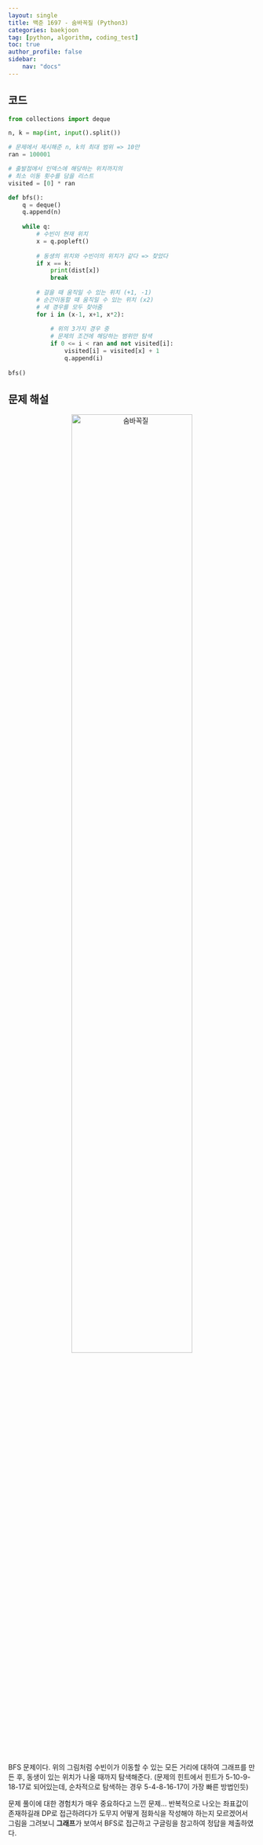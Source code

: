 ```yaml
---
layout: single
title: 백준 1697 - 숨바꼭질 (Python3)
categories: baekjoon
tag: [python, algorithm, coding_test]
toc: true 
author_profile: false
sidebar:
    nav: "docs"
---
```


## 코드

```python
from collections import deque

n, k = map(int, input().split())

# 문제에서 제시해준 n, k의 최대 범위 => 10만
ran = 100001

# 출발점에서 인덱스에 해당하는 위치까지의
# 최소 이동 횟수를 담을 리스트
visited = [0] * ran

def bfs():
    q = deque()
    q.append(n)
    
    while q:
        # 수빈이 현재 위치
        x = q.popleft()
        
        # 동생의 위치와 수빈이의 위치가 같다 => 찾았다
        if x == k:
            print(dist[x])
            break
            
        # 걸을 때 움직일 수 있는 위치 (+1, -1)
        # 순간이동할 때 움직일 수 있는 위치 (x2)
        # 세 경우를 모두 찾아줌
        for i in (x-1, x+1, x*2):
            
            # 위의 3가지 경우 중
            # 문제의 조건에 해당하는 범위만 탐색
            if 0 <= i < ran and not visited[i]:
                visited[i] = visited[x] + 1
                q.append(i)
             
bfs()
```



## 문제 해설

<p align="center"><img src="https://user-images.githubusercontent.com/97505799/156975643-1caa9489-509f-436b-9fae-f5193f5dbb0e.jpg" alt="숨바꼭질" width="70%"></p>

BFS 문제이다. 위의 그림처럼 수빈이가 이동할 수 있는 모든 거리에 대하여 그래프를 만든 후, 동생이 있는 위치가 나올 때까지 탐색해준다. (문제의 힌트에서 힌트가 5-10-9-18-17로 되어있는데, 순차적으로 탐색하는 경우 5-4-8-16-17이 가장 빠른 방법인듯)

문제 풀이에 대한 경험치가 매우 중요하다고 느낀 문제... 반복적으로 나오는 좌표값이 존재하길래 DP로 접근하려다가 도무지 어떻게 점화식을 작성해야 하는지 모르겠어서 그림을 그려보니 **그래프**가 보여서 BFS로 접근하고 구글링을 참고하여 정답을 제출하였다.
